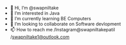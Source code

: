 - 👋 Hi, I’m @swapniltake
- 👀 I’m interested in Java
- 🌱 I’m currently learning BE Computers
- 💞️ I’m looking to collaborate on Software devlopment
- 📫 How to reach me /Instagram@swapniltakepatil
                     /swapniltake1@outlook.com 

<!---
swapniltake/swapniltake is a ✨ special ✨ repository because its `README.md` (this file) appears on your GitHub profile.
You can click the Preview link to take a look at your changes.
--->
